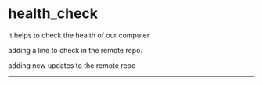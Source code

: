 # health_check
it helps to check the health of our computer

adding a line to check in the remote repo.

adding new updates to the remote repo

----------------------------------------
